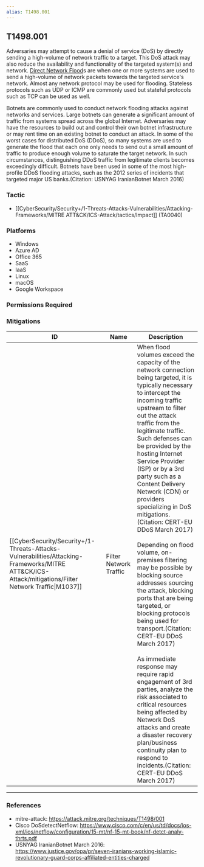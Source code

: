 ```yaml
---
alias: T1498.001
---
```


## T1498.001

Adversaries may attempt to cause a denial of service (DoS) by directly sending a high-volume of network traffic to a target. This DoS attack may also reduce the availability and functionality of the targeted system(s) and network. [Direct Network Flood](https://attack.mitre.org/techniques/T1498/001)s are when one or more systems are used to send a high-volume of network packets towards the targeted service's network. Almost any network protocol may be used for flooding. Stateless protocols such as UDP or ICMP are commonly used but stateful protocols such as TCP can be used as well.

Botnets are commonly used to conduct network flooding attacks against networks and services. Large botnets can generate a significant amount of traffic from systems spread across the global Internet. Adversaries may have the resources to build out and control their own botnet infrastructure or may rent time on an existing botnet to conduct an attack. In some of the worst cases for distributed DoS (DDoS), so many systems are used to generate the flood that each one only needs to send out a small amount of traffic to produce enough volume to saturate the target network. In such circumstances, distinguishing DDoS traffic from legitimate clients becomes exceedingly difficult. Botnets have been used in some of the most high-profile DDoS flooding attacks, such as the 2012 series of incidents that targeted major US banks.(Citation: USNYAG IranianBotnet March 2016)


### Tactic
- [[CyberSecurity/Security+/1-Threats-Attacks-Vulnerabilities/Attacking-Frameworks/MITRE ATT&CK/ICS-Attack/tactics/Impact]] (TA0040)

### Platforms
- Windows
- Azure AD
- Office 365
- SaaS
- IaaS
- Linux
- macOS
- Google Workspace

### Permissions Required

### Mitigations

| ID | Name | Description |
| --- | --- | --- |
| [[CyberSecurity/Security+/1-Threats-Attacks-Vulnerabilities/Attacking-Frameworks/MITRE ATT&CK/ICS-Attack/mitigations/Filter Network Traffic\|M1037]] | Filter Network Traffic | When flood volumes exceed the capacity of the network connection being targeted, it is typically necessary to intercept the incoming traffic upstream to filter out the attack traffic from the legitimate traffic. Such defenses can be provided by the hosting Internet Service Provider (ISP) or by a 3rd party such as a Content Delivery Network (CDN) or providers specializing in DoS mitigations.(Citation: CERT-EU DDoS March 2017)<br /><br />Depending on flood volume, on-premises filtering may be possible by blocking source addresses sourcing the attack, blocking ports that are being targeted, or blocking protocols being used for transport.(Citation: CERT-EU DDoS March 2017)<br /><br />As immediate response may require rapid engagement of 3rd parties, analyze the risk associated to critical resources being affected by Network DoS attacks and create a disaster recovery plan/business continuity plan to respond to incidents.(Citation: CERT-EU DDoS March 2017) |


---
### References

- mitre-attack: https://attack.mitre.org/techniques/T1498/001
- Cisco DoSdetectNetflow: https://www.cisco.com/c/en/us/td/docs/ios-xml/ios/netflow/configuration/15-mt/nf-15-mt-book/nf-detct-analy-thrts.pdf
- USNYAG IranianBotnet March 2016: https://www.justice.gov/opa/pr/seven-iranians-working-islamic-revolutionary-guard-corps-affiliated-entities-charged
